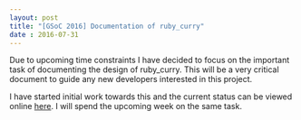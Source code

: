 ```yaml
---
layout: post
title: "[GSoC 2016] Documentation of ruby_curry"
date : 2016-07-31
---
```


Due to upcoming time constraints I have decided to focus on the important task of documenting the design of ruby_curry. This will be a very critical document to guide any new developers interested in this project.

I have started initial work towards this and the current status can be viewed online <a href='https://github.com/karthiksenthil/ruby_curry/blob/master/docs/Documentation.md'>here</a>. I will spend the upcoming week on the same task.